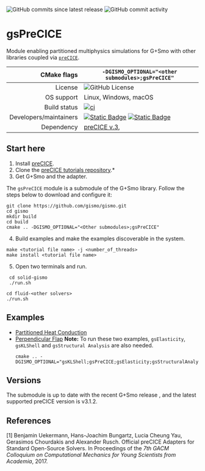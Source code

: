![GitHub commits since latest release](https://img.shields.io/github/commits-since/gismo/gsKLShell/latest?color=008A00)
![GitHub commit activity](https://img.shields.io/github/commit-activity/m/gismo/gsKLShell?color=008A00)

# gsPreCICE

Module enabling partitioned multiphysics simulations for G+Smo with other libraries coupled via [`preCICE`](https://precice.org).

|CMake flags|```-DGISMO_OPTIONAL="<other submodules>;gsPreCICE"```|
|--:|---|
|License|![GitHub License](https://img.shields.io/github/license/gismo/gismo?color=008A00)|
|OS support|Linux, Windows, macOS|
|Build status|[![ci](https://github.com/gismo/gsPreCICE/actions/workflows/ci.yml/badge.svg)](https://github.com/gismo/gsPreCICE/actions/workflows/ci.yml)|
|Developers/maintainers| [![Static Badge](https://img.shields.io/badge/@Crazy--Rich--Meghan-008A00)](https://github.com/Crazy-Rich-Meghan) [![Static Badge](https://img.shields.io/badge/@hverhelst-008A00)](https://github.com/hverhelst)|
|Dependency|[preCICE v.3](https://github.com/gismo/gsPreCICE),|


## Start here

1. Install [preCICE](https://precice.org/quickstart.html).
2. Clone the [preCICE tutorials repository](https://github.com/precice/tutorials).* 
3. Get G+Smo and the adapter. 

The `gsPreCICE` module is a submodule of the G+Smo library. Follow the steps below to download and configure it:
```
git clone https://github.com/gismo/gismo.git
cd gismo
mkdir build
cd build
cmake .. -DGISMO_OPTIONAL="<Other submodules>;gsPreCICE"
```

4. Build examples and make the examples discoverable in the system.
```
make <tutorial file name> -j <number_of_threads>
make install <tutorial file name>

```
5. Open two terminals and run.
```
 cd solid-gismo
 ./run.sh
```

```
cd fluid-<other solvers>
./run.sh
```


## Examples
- [Partitioned Heat Conduction](examples/partitioned-heat-conduction/README.md)
- [Perpendicular Flap](https://github.com/gismo/gsPreCICE/tree/main/examples/perpendicular-flap/README.md)
  **Note:** To run these two examples, `gsElasticity`, `gsKLShell` and `gsStructural Analysis` are also needed.
  ```
  cmake .. -DGISMO_OPTIONAL="gsKLShell;gsPreCICE;gsElasticity;gsStructuralAnalysis"
  ```

## Versions

The submodule is up to date with the recent G+Smo release , and the latest supported preCICE version is v3.1.2.

## References

[1] Benjamin Uekermann, Hans-Joachim Bungartz, Lucia Cheung Yau, Gerasimos Chourdakis and Alexander Rusch. Official preCICE Adapters for Standard Open-Source Solvers. In Proceedings of the _7th GACM Colloquium on Computational Mechanics for Young Scientists from Academia_, 2017.
